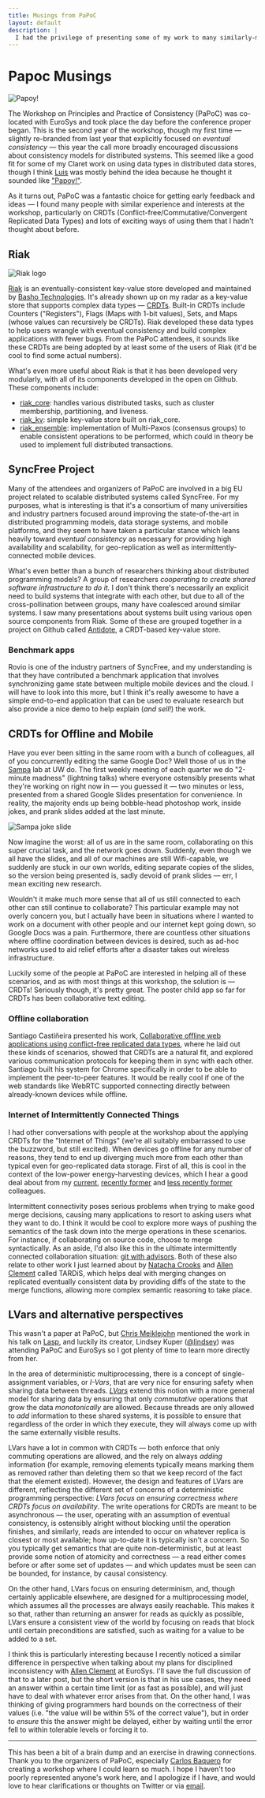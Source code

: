 ```yaml
---
title: Musings from PaPoC
layout: default
description: |
  I had the privilege of presenting some of my work to many similarly-minded researchers at the PaPoC workshop last week. I got some great ideas from hearing about other relevant ongoing work and from insightful conversations with people there.
---
```


# Papoc Musings

<img src="{{site.base}}/img/papoy.jpg" class="pull-right" alt="Papoy!" />

The Workshop on Principles and Practice of Consistency (PaPoC) was co-located with EuroSys and took place the day before the conference proper began. This is the second year of the workshop, though my first time — slightly re-branded from last year that explicitly focused on *eventual consistency* — this year the call more broadly encouraged discussions about consistency models for distributed systems. This seemed like a good fit for some of my Claret work on using data types in distributed data stores, though I think [Luis][] was mostly behind the idea because he thought it sounded like ["Papoy!"](https://news.cs.washington.edu/2014/12/05/cse-holiday-party-2014/).

As it turns out, PaPoC was a fantastic choice for getting early feedback and ideas — I found many people with similar experience and interests at the workshop, particularly on CRDTs (Conflict-free/Commutative/Convergent Replicated Data Types) and lots of exciting ways of using them that I hadn't thought about before.

## Riak

<img src="{{site.base}}/img/riak-logo.png" class="pull-right" alt="Riak logo" />

[Riak][] is an eventually-consistent key-value store developed and maintained by [Basho Technologies][basho]. It's already shown up on my radar as a key-value store that supports complex data types — [CRDTs][Riak:CRDTs]. Built-in CRDTs include Counters ("Registers"), Flags (Maps with 1-bit values), Sets, and Maps (whose values can recursively be CRDTs). Riak developed these data types to help users wrangle with eventual consistency and build complex applications with fewer bugs. From the PaPoC attendees, it sounds like these CRDTs are being adopted by at least some of the users of Riak (it'd be cool to find some actual numbers).

What's even more useful about Riak is that it has been developed very modularly, with all of its components developed in the open on Github. These components include:

- [riak_core][]: handles various distributed tasks, such as cluster membership, partitioning, and liveness.
-  [riak_kv](https://github.com/basho/riak_kv): simple key-value store built on riak_core.
-  [riak_ensemble][]: implementation of Multi-Paxos (consensus groups) to enable consistent operations to be performed, which could in theory be used to implement full distributed transactions.

## SyncFree Project

Many of the attendees and organizers of PaPoC are involved in a big EU project related to scalable distributed systems called SyncFree. For my purposes, what is interesting is that it's a consortium of many universities and industry partners focused around improving the state-of-the-art in distributed programming models, data storage systems, and mobile platforms, and they seem to have taken a particular stance which leans heavily toward *eventual consistency* as necessary for providing high availability and scalability, for geo-replication as well as intermittently-connected mobile devices.

What's even better than a bunch of researchers thinking about distributed programming models? A group of researchers *cooperating to create shared software infrastructure to do it.* I don't think there's necessarily an explicit need to build systems that integrate with each other, but due to all of the cross-pollination between groups, many have coalesced around similar systems. I saw many presentations about systems built using various open source components from Riak. Some of these are grouped together in a project on Github called [Antidote][], a CRDT-based key-value store.

### Benchmark apps

Rovio is one of the industry partners of SyncFree, and my understanding is that they have contributed a benchmark application that involves synchronizing game state between multiple mobile devices and the cloud. I will have to look into this more, but I think it's really awesome to have a simple end-to-end application that can be used to evaluate research but also provide a nice demo to help explain (*and sell!*) the work.

## CRDTs for Offline and Mobile

Have you ever been sitting in the same room with a bunch of colleagues, all of you concurrently editing the same Google Doc? Well those of us in the [Sampa][] lab at UW do. The first weekly meeting of each quarter we do "2-minute madness" (lightning talks) where everyone ostensibly presents what they're working on right now in — you guessed it — two minutes or less, presented from a shared Google Slides presentation for convenience. In reality, the majority ends up being bobble-head photoshop work, inside jokes, and prank slides added at the last minute.

![Sampa joke slide]({{site.base}}/img/spampa-lightning.png)

Now imagine the worst: all of us are in the same room, collaborating on this super crucial task, and the network goes down. Suddenly, even though we all have the slides, and all of our machines are still Wifi-capable, we suddenly are stuck in our own worlds, editing separate copies of the slides, so the version being presented is, sadly devoid of prank slides — err, I mean exciting new research.

Wouldn't it make much more sense that all of us still connected to each other can still continue to collaborate? This particular example may not overly concern you, but I actually have been in situations where I wanted to work on a document with other people and our internet kept going down, so Google Docs was a pain. Furthermore, there are countless other situations where offline coordination between devices is desired, such as ad-hoc networks used to aid relief efforts after a disaster takes out wireless infrastructure.

Luckily some of the people at PaPoC are interested in helping all of these scenarios, and as with most things at this workshop, the solution is — CRDTs! Seriously though, it's pretty great. The poster child app so far for CRDTs has been collaborative text editing.

### Offline collaboration

Santiago Castiñeira presented his work, [Collaborative offline web applications using conflict-free replicated data types](http://dl.acm.org/citation.cfm?id=2745952), where he laid out these kinds of scenarios, showed that CRDTs are a natural fit, and explored various communication protocols for keeping them in sync with each other. Santiago built his system for Chrome specifically in order to be able to implement the peer-to-peer features. It would be really cool if one of the web standards like WebRTC supported connecting directly between already-known devices while offline.

### Internet of Intermittently Connected Things

I had other conversations with people at the workshop about the applying CRDTs for the "Internet of Things" (we're all suitably embarrassed to use the buzzword, but still excited). When devices go offline for any number of reasons, they tend to end up diverging much more from each other than typical even for geo-replicated data storage. First of all, this is cool in the context of the low-power energy-harvesting devices, which I hear a good deal about from my [current](http://homes.cs.washington.edu/~amrita/), [recently former](http://ben.ransford.org/) and [less recently former](http://brandonlucia.com/) colleagues.

 Intermittent connectivity poses serious problems when trying to make good merge decisions, causing many applications to resort to asking users what they want to do. I think it would be cool to explore more ways of pushing the semantics of the task down into the merge operations in these scenarios. For instance, if collaborating on source code, choose to merge syntactically. As an aside, I'd also like this in the ultimate intermittently connected collaboration situation: [git with advisors](http://homes.cs.washington.edu/~bpw/cs/dvcs-for-advisors/). Both of these also relate to other work I just learned about by [Natacha Crooks][] and [Allen Clement][] called TARDiS, which helps deal with merging changes on replicated eventually consistent data by providing diffs of the state to the merge functions, allowing more complex semantic reasoning to take place.

## LVars and alternative perspectives

This wasn't a paper at PaPoC, but [Chris Meiklejohn][] mentioned the work in his talk on [Lasp][], and luckily its creator, Lindsey Kuper ([@lindsey][]) was attending PaPoC and EuroSys so I got plenty of time to learn more directly from her.

In the area of deterministic multiprocessing, there is a concept of single-assignment variables, or *I-Vars*, that are very nice for ensuring safety when sharing data between threads. *[LVars][]* extend this notion with a more general model for sharing data by ensuring that only *commutative* operations that grow the data *monotonically* are allowed. Because threads are only allowed to *add* information to these shared systems, it is possible to ensure that regardless of the order in which they execute, they will always come up with the same externally visible results.

LVars have a lot in common with CRDTs — both enforce that only commuting operations are allowed, and the rely on always *adding* information (for example, removing elements typically means marking them as removed rather than deleting them so that we keep record of the fact that the element existed). However, the design and features of LVars are different, reflecting the different set of concerns of a deterministic programming perspective:  *LVars focus on ensuring correctness where CRDTs focus on availability*. The write operations for CRDTs are meant to be asynchronous — the user, operating with an assumption of eventual consistency, is ostensibly alright without blocking until the operation finishes, and similarly, reads are intended to occur on whatever replica is closest or most available; how up-to-date it is typically isn't a concern. So you typically get semantics that are quite non-deterministic, but at least provide some notion of atomicity and correctness — a read either comes before or after some set of updates — and which updates must be seen can be bounded, for instance, by causal consistency.

On the other hand, LVars focus on ensuring determinism, and, though certainly applicable elsewhere, are designed for a multiprocessing model, which assumes all the processes are always easily reachable. This makes it so that, rather than returning an answer for reads as quickly as possible, LVars ensure a consistent view of the world by focusing on reads that block until certain preconditions are satisfied, such as waiting for a value to be added to a set.

I think this is particularly interesting because I recently noticed a similar difference in perspective when talking about my plans for disciplined inconsistency with [Allen Clement][] at EuroSys. I'll save the full discussion of that to a later post, but the short version is that in his use cases, they need an answer within a certain time limit (or as fast as possible), and will just have to deal with whatever error arises from that. On the other hand, I was thinking of giving programmers hard bounds on the correctness of their values (i.e. "the value will be within 5% of the correct value"), but in order to *ensure* this the answer might be delayed, either by waiting until the error fell to within tolerable levels or forcing it to.

[basho]: http://basho.com
[Riak]: http://basho.com/riak
[Riak:CRDTs]: http://docs.basho.com/riak/latest/theory/concepts/crdts/
[riak_core]: https://github.com/basho/riak_core
[riak_ensemble]: https://github.com/basho/riak_ensemble
[Antidote]: https://github.com/SyncFree/antidote
[LASP]: https://github.com/cmeiklejohn/lasp
[Chris Meiklejohn]: http://christophermeiklejohn.com/
[@lindsey]: https://twitter.com/lindsey
[LVars]: http://www.cs.indiana.edu/~lkuper/papers/lvars-fhpc13.pdf
[Allen Clement]: http://www.mpi-sws.org/~aclement/
[Natacha Crooks]: http://www.mpi-sws.org/~ncrooks/
[Luis]: https://news.cs.washington.edu/2014/12/05/cse-holiday-party-2014/
[sampa]: http://sampa.cs.washington.edu/

---

This has been a bit of a brain dump and an exercise in drawing connections. Thank you to the organizers of PaPoC, especially [Carlos Baquero](https://twitter.com/xmal) for creating a workshop where I could learn so much. I hope I haven't too poorly represented anyone's work here, and I apologize if I have, and would love to hear clarifications or thoughts on Twitter or via [email](mailto:bholt@cs.uw.edu).

